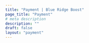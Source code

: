 ```yaml
---
title: "Payment | Blue Ridge Boost"
page_title: "Payment"
# meta description
description: ""
draft: false
layout: "payment"
---
```

